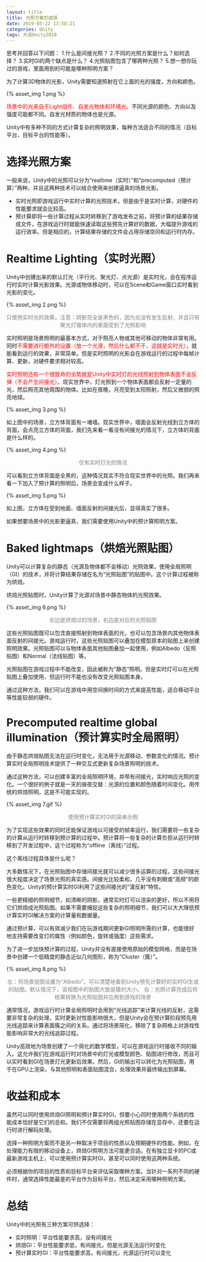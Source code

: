 ```yaml
---
layout: title
title: 光照方案的选择
date: 2019-05-22 13:58:21
categories: Unity
tags: 大话Unity2018
---
```

思考并回答以下问题：
1.什么是间接光照？
2.不同的光照方案是什么？如何选择？
3.实时GI的两个缺点是什么？
4.光照贴图包含了哪两种光照？
5.想一想你玩过的游戏，里面用到的可能是哪种照明方案？

<!--more-->

为了计算3D物体的光影，Unity需要知道照射在它上面的光的强度，方向和颜色。

{% asset_img 1.png %}

<span style="color:red;">场景中的光来自于Light组件、自发光物体和环境光。</span>不同光源的颜色、方向以及强度可能都不同。自发光材质的物体也是光源。

Unity中有多种不同的方式计算复杂的照明效果，每种方法适合不同的情况（目标平台、目标平台的性能等）。

# 选择光照方案

一般来说，Unity中的光照可以分为“realtime（实时）”和“precomputed（预计算）”两种，并且这两种技术可以结合使用来创建逼真的场景光影。

* 实时光照即游戏运行中实时计算的光照技术，但是由于是实时计算，对硬件的性能要求就会比较高。
* 预计算即将一些计算过程从实时转移到了游戏发布之前，将预计算的结果存储成文件，在游戏运行时就能快速读取这些预先计算好的数据，大幅提升游戏的运行效率。但是相应的，计算结果存储的文件会占用存储空间和运行时内存。

# Realtime Lighting（实时光照）

Unity中创建出来的默认灯光（平行光、聚光灯、点光源）是实时光，会在程序运行时实时计算光影效果。光源或物体移动时，可以在Scene和Game窗口实时看到光影的变化。

{% asset_img 2.png %}
<center><font color="gray">只使用实时光的效果。注意：阴影完全是黑色的，因为光没有发生反射，并且只有聚光灯锥体内的表面受到了光照影响</font></center>

实时照明是场景照明的最基本方式，对于照亮人物或其他可移动的物体非常有用。同时<span style="color:red;">不需要进行额外的设置（放一个光源，然后什么都不干，这就是实时光）</span>，就能看到运行的效果，非常简单。但是实时照明的光影会在游戏运行的过程中每帧计算、更新，对硬件要求相对较高。

<span style="color:red;">实时照明还有一个很致命的劣势就是Unity中实时灯的光线照射到物体表面不会反弹（不会产生间接光）。</span>现实世界中，灯光照到一个物体表面都会反射一定量的光，然后照亮其他周围的物体。比如在夜晚，月亮受到太阳照射，然后又微弱的照亮地球。

{% asset_img 3.png %}

如上图中的场景，立方体背面有一堵墙。现实世界中，墙面会反射光线到立方体的背面，会点亮立方体的背面，我们先来看一看没有间接光的情况下，立方体的背面是什么样的。

{% asset_img 4.png %}
<center><font color="gray">仅有实时灯光的情况</font></center>

可以看到立方体背面是全黑的，这种情况其实不符合现实世界中的光照。我们再来看一下加入了预计算的照明后，场景会变成什么样子。

{% asset_img 5.png %}

如上图，立方体在受到地面、墙面反射的间接光后，显得真实了很多。

如果想要场景中的光影更逼真，我们需要使用Unity中的预计算照明方案。

# Baked lightmaps（烘焙光照贴图）

Unity可以计算复杂的静态（光源及物体都不会移动）光照效果，使用全局照明（GI）的技术，并将计算结果存储在名为“光照贴图”的贴图中。这个计算过程被称为烘焙。

烘焙光照贴图时，Unity计算了光源对场景中静态物体的光照效果。

{% asset_img 6.png %}
<center><font color="gray">左边是烘焙过的场景，右边是对应的光照贴图</font></center>

这些光照贴图既可以包含直接照射到物体表面的光，也可以包含场景内其他物体表面反射的间接光。游戏运行时，这些光照贴图可以叠加在模型原本的贴图上来创建照明效果。光照贴图可以与物体表面其他贴图叠加一起使用，例如Albedo（反照贴图）和Normal（法线贴图）等。

光照贴图在游戏过程中不能改变，因此被称为“静态”照明。但是实时灯可以在光照贴图上叠加使用，但运行时不能也没有改变光照贴图本身。

通过这种方法，我们可以在游戏中用空间换时间的方式来提高性能，适合移动平台等性能较弱的硬件。

# Precomputed realtime global illumination（预计算实时全局照明）

由于静态烘焙贴图无法在运行时变化，无法用于光源移动、参数变化的情况。预计算实时全局照明技术提供了一种交互式更新复杂场景照明的技术。

通过这种方法，可以创建丰富的全局照明环境，并带有间接光，实时响应光照的变化。一个很好的例子就是一天的昼夜交替：光源的位置和颜色随着时间变化。用传统的烘焙照明，这是不可能实现的。

{% asset_img 7.gif %}
<center><font color="gray">使用预计算实时GI的简单示例</font></center>

为了实现这些效果的同时还能保证游戏以可接受的帧率运行，我们需要将一些复杂的计算从运行时转移到预计算的过程中。预计算将一些复杂的计算负担从运行时转移到了开发过程中，这个过程称为“offline（离线）”过程。

这个离线过程具体是什么呢？

大多数情况下，在光照贴图中存储间接光就可以减少很多运算的过程，这些间接光很大程度决定了场景光照的真实感。间接光比较柔和，几乎没有刺眼或“高频”的颜色变化。Unity的预计算实时GI利用了这些间接光的“漫反射”特性。

一些更精细的照明细节，如清晰的阴影，通常实时灯可以渲染的更好，所以不用将它们烘焙成光照贴图。如果不需要捕捉这些复杂的照明细节，我们可以大大降低预计算实时GI解决方案的计算量和数据量。

通过预计算，可以有效减少我们在玩游戏期间更新GI照明所需的计算，也能很好地支持需要改变灯的属性（例如颜色，旋转或强度）这些需求。

为了进一步加快预计算的过程，Unity并没有直接使用原始的模型网格，而是在场景中创建一个低精度的静态近似几何图形，称为“Cluster（簇）”。

{% asset_img 8.png %}
<center><font color="gray">左：将场景视图设置为“Albedo”，可以清楚地看到Unity预先计算好的实时GI生成的贴图。默认情况下，该视图中的贴图大致是簇的大小。
右：光照计算完成后将结果转换为光照贴图并应用到游戏的场景 </font></center>

通常情况，游戏运行时计算全局照明时会用到“光线追踪”来计算光线的反射，这需要非常复杂的处理，实时更新对性能影响很大，但是Unity会在预计算阶段预先用光线追踪来计算表面簇之间的关系。通过将场景简化，移除了复杂网格上对游戏性能影响非常大的光线追踪过程。

Unity高效地为场景创建了一个简化的数学模型，可以在游戏运行时接收不同的输入。这允许我们在游戏运行时对场景中的灯光或模型颜色、贴图进行修改，而且可以实时看到GI在场景灯光更新后效果。然后，GI的输出可以转化为光照贴图，用于在GPU上渲染，与其他照明和表面贴图混合，处理效果并最终输出到屏幕。

# 收益和成本

虽然可以同时使用烘焙GI照明和预计算实时GI，但要小心同时使用两个系统的性能成本恰好是它们的总和。我们不仅需要将两组光照贴图存储在显存中，还要在运行时进行解码处理。

选择一种照明方案而不是另一种取决于项目的性质以及预期硬件的性能。例如，在处理能力有限的移动设备上，烘焙GI照明方法可能更合适。在有独立显卡的PC或最新游戏主机上，可以使用预计算实时GI，甚至可以同时使用这两种系统。

必须根据你的项目的性质和目标平台来评估采取哪种方案。当针对一系列不同的硬件时，通常选择性能最差的平台作为目标平台，然后决定采用哪种照明方案。

# 总结

Unity中的光照有三种方案可供选择：
* 实时照明：平台性能要求高，没有间接光
* 烘焙GI：平台性能要求低，有间接光，但是光源无法运行时变化
* 预计算实时GI：平台性能要求高，有间接光，光源运行时可以变化
